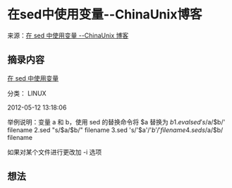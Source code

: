 # 在sed中使用变量--ChinaUnix博客
来源：[在 sed 中使用变量 --ChinaUnix 博客](http://blog.chinaunix.net/uid-26495963-id-3205420.html)

## 摘录内容

[在 sed 中使用变量](/uid-26495963-id-3205420.html)

分类： LINUX

2012-05-12 13:18:06

举例说明：变量 a 和 b，使用 sed 的替换命令将 $a 替换为 $b  
1.eval sed 's/$a/$b/' filename  
2.sed "s/$a/$b/" filename  
3.sed 's/'$a'/'$b'/' filename  
4.sed s/$a/$b/ filename  

如果对某个文件进行更改加 -i 选项

## 想法
